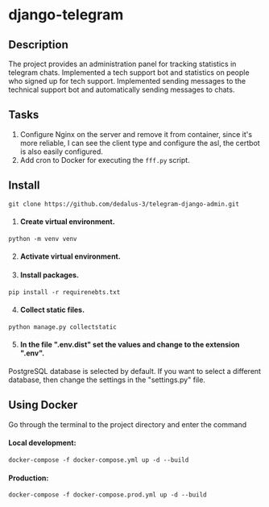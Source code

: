 # django-telegram
## Description
The project provides an administration panel for tracking statistics in telegram chats.
Implemented a tech support bot and statistics on people who signed up for tech support.
Implemented sending messages to the technical support bot and automatically sending messages to chats.
## Tasks
1. Configure Nginx on the server and remove it from container, since it's more reliable, I can see the client type and configure the asl, the certbot is also easily configured.
2. Add cron to Docker for executing the `fff.py` script.
## Install
```commandline
git clone https://github.com/dedalus-3/telegram-django-admin.git
```
1. #### Create virtual environment.
```commandline
python -m venv venv
```
2. #### Activate virtual environment.
3. #### Install packages.
```commandline
pip install -r requirenebts.txt
```
4. #### Collect static files.
```commandline
python manage.py collectstatic
```
5. #### In the file ".env.dist" set the values and change to the extension ".env".

PostgreSQL database is selected by default. If you want to select a different database, then change the settings in the "settings.py" file.

## Using Docker

Go through the terminal to the project directory and enter the command
#### Local development:
```commandline
docker-compose -f docker-compose.yml up -d --build
```
#### Production:
```commandline
docker-compose -f docker-compose.prod.yml up -d --build
```

